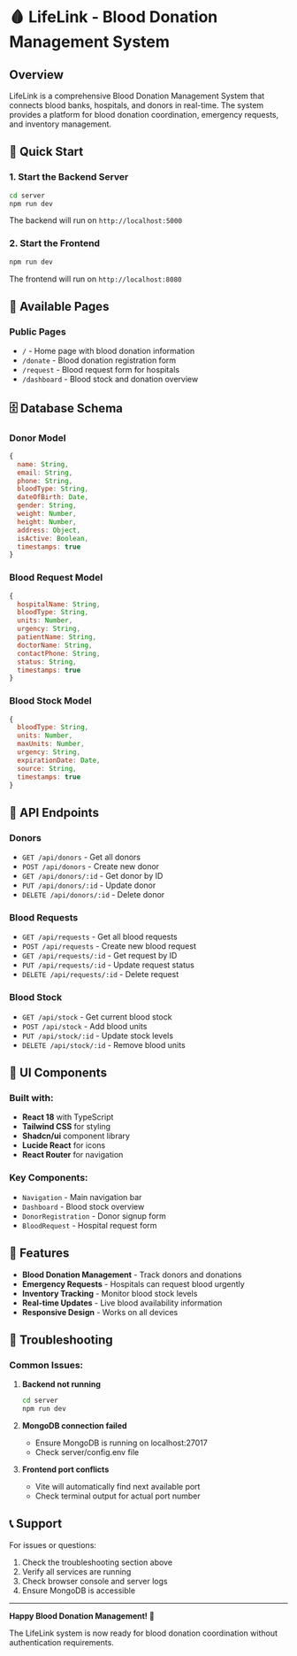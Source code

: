 # 🩸 LifeLink - Blood Donation Management System

## Overview
LifeLink is a comprehensive Blood Donation Management System that connects blood banks, hospitals, and donors in real-time. The system provides a platform for blood donation coordination, emergency requests, and inventory management.

## 🚀 Quick Start

### 1. Start the Backend Server
```bash
cd server
npm run dev
```
The backend will run on `http://localhost:5000`

### 2. Start the Frontend
```bash
npm run dev
```
The frontend will run on `http://localhost:8080`

## 📱 Available Pages

### Public Pages
- `/` - Home page with blood donation information
- `/donate` - Blood donation registration form
- `/request` - Blood request form for hospitals
- `/dashboard` - Blood stock and donation overview

## 🗄️ Database Schema

### Donor Model
```javascript
{
  name: String,
  email: String,
  phone: String,
  bloodType: String,
  dateOfBirth: Date,
  gender: String,
  weight: Number,
  height: Number,
  address: Object,
  isActive: Boolean,
  timestamps: true
}
```

### Blood Request Model
```javascript
{
  hospitalName: String,
  bloodType: String,
  units: Number,
  urgency: String,
  patientName: String,
  doctorName: String,
  contactPhone: String,
  status: String,
  timestamps: true
}
```

### Blood Stock Model
```javascript
{
  bloodType: String,
  units: Number,
  maxUnits: Number,
  urgency: String,
  expirationDate: Date,
  source: String,
  timestamps: true
}
```

## 🔧 API Endpoints

### Donors
- `GET /api/donors` - Get all donors
- `POST /api/donors` - Create new donor
- `GET /api/donors/:id` - Get donor by ID
- `PUT /api/donors/:id` - Update donor
- `DELETE /api/donors/:id` - Delete donor

### Blood Requests
- `GET /api/requests` - Get all blood requests
- `POST /api/requests` - Create new blood request
- `GET /api/requests/:id` - Get request by ID
- `PUT /api/requests/:id` - Update request status
- `DELETE /api/requests/:id` - Delete request

### Blood Stock
- `GET /api/stock` - Get current blood stock
- `POST /api/stock` - Add blood units
- `PUT /api/stock/:id` - Update stock levels
- `DELETE /api/stock/:id` - Remove blood units

## 🎨 UI Components

### Built with:
- **React 18** with TypeScript
- **Tailwind CSS** for styling
- **Shadcn/ui** component library
- **Lucide React** for icons
- **React Router** for navigation

### Key Components:
- `Navigation` - Main navigation bar
- `Dashboard` - Blood stock overview
- `DonorRegistration` - Donor signup form
- `BloodRequest` - Hospital request form

## 🚨 Features

- **Blood Donation Management** - Track donors and donations
- **Emergency Requests** - Hospitals can request blood urgently
- **Inventory Tracking** - Monitor blood stock levels
- **Real-time Updates** - Live blood availability information
- **Responsive Design** - Works on all devices

## 🐛 Troubleshooting

### Common Issues:

1. **Backend not running**
   ```bash
   cd server
   npm run dev
   ```

2. **MongoDB connection failed**
   - Ensure MongoDB is running on localhost:27017
   - Check server/config.env file

3. **Frontend port conflicts**
   - Vite will automatically find next available port
   - Check terminal output for actual port number

## 📞 Support

For issues or questions:
1. Check the troubleshooting section above
2. Verify all services are running
3. Check browser console and server logs
4. Ensure MongoDB is accessible

---

**Happy Blood Donation Management! 🎉**

The LifeLink system is now ready for blood donation coordination without authentication requirements.
